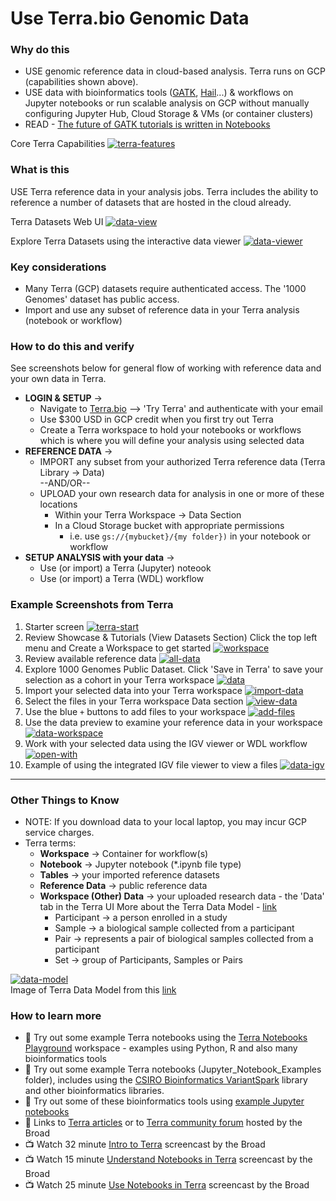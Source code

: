 # Use Terra.bio Genomic Data

### Why do this
 - USE genomic reference data in cloud-based analysis. Terra runs on GCP (capabilities shown above).
  - USE data with bioinformatics tools ([GATK](https://software.broadinstitute.org/gatk/), [Hail](https://hail.is/)...) & workflows on Jupyter notebooks or run scalable analysis on GCP without manually configuring Jupyter Hub, Cloud Storage & VMs (or container clusters)
 - READ - [The future of GATK tutorials is written in Notebooks](https://software.broadinstitute.org/gatk/blog?id=24167)

 Core Terra Capabilities
 [![terra-features](/images/terra-features.png)]()


### What is this

 USE Terra reference data in your analysis jobs. Terra includes the ability to reference a number of datasets that are hosted in the cloud already.   

Terra Datasets Web  UI
[![data-view](/images/data-view.png)]()
 
Explore Terra Datasets using the interactive data viewer
[![data-viewer](/images/data-viewer.png)]()

### Key considerations
- Many Terra (GCP) datasets require authenticated access.  The '1000 Genomes' dataset has public access.
- Import and use any subset of reference data in your Terra analysis (notebook or workflow)


### How to do this and verify 

See screenshots below for general flow of working with reference data and your own data in Terra.  
- **LOGIN & SETUP** -> 
  - Navigate to [Terra.bio](https://terra.bio/) --> 'Try Terra' and authenticate with your email
   - Use $300 USD in GCP credit when you first try out Terra
   - Create a Terra workspace to hold your notebooks or workflows which is where you will define your analysis using selected data 
- **REFERENCE DATA** -> 
  - IMPORT any subset from your authorized Terra reference data (Terra Library -> Data)  
   --AND/OR--
  - UPLOAD your own research data for analysis in one or more of these locations
      - Within your Terra Workspace -> Data Section
      - In a Cloud Storage bucket with appropriate permissions
         - i.e. use `gs://{mybucket}/{my folder})` in your notebook or workflow
- **SETUP ANALYSIS with your data** -> 
  - Use (or import) a Terra (Jupyter) noteook 
  - Use (or import) a Terra (WDL) workflow

### Example Screenshots from Terra

1. Starter screen
 [![terra-start](/images/terra-start.png)]()
2. Review Showcase & Tutorials (View Datasets Section)
Click the top left menu and Create a Workspace to get started
 [![workspace](/images/workspace.png)]()
3. Review available reference data
 [![all-data](/images/all-data.png)]()
4. Explore 1000 Genomes Public Dataset. Click 'Save in Terra' to save your selection as a cohort in your Terra workspace
 [![data](/images/data.png)]()
5. Import your selected data into your Terra workspace
 [![import-data](/images/import-data.png)]()
6. Select the files in your Terra workspace Data section
 [![view-data](/images/view-data.png)]()
7. Use the blue `+` buttons to add files to your workspace
 [![add-files](/images/add-files.png)]()
8. Use the data preview to examine your reference data in your workspace
 [![data-workspace](/images/data-workspace.png)]()
9. Work with your selected data using the IGV viewer or WDL workflow
 [![open-with](/images/open-with.png)]()
10. Example of using the integrated IGV file viewer to view a files
[![data-igv](/images/data-igv.png)]() 

----

### Other Things to Know
 - NOTE: If you download data to your local laptop, you may incur GCP service charges.
 - Terra terms:
    - **Workspace** -> Container for workflow(s)
    - **Notebook** -> Jupyter notebook (*.ipynb file type)
    - **Tables** -> your imported reference datasets
    - **Reference Data** -> public reference data
    - **Workspace (Other) Data** -> your uploaded research data - the 'Data' tab in the Terra UI
      More about the Terra Data Model - [link](https://gatkforums.broadinstitute.org/firecloud/discussion/9769/data-model)
      - Participant -> a person enrolled in a study
      - Sample -> a biological sample collected from a participant
      - Pair -> represents a pair of biological samples collected from a participant
      - Set -> group of Participants, Samples or Pairs

  [![data-model](/images/data-model.png)]()  
  Image of Terra Data Model from this [link](https://software.broadinstitute.org/firecloud/documentation/quickstart?page=data)

### How to learn more
 - 📙 Try out some example Terra notebooks using the [Terra Notebooks Playground](https://app.terra.bio/#workspaces/help-gatk/Terra%20Notebooks%20Playground) workspace - examples using Python, R and also many bioinformatics tools
 - 📙 Try out some example Terra notebooks (Jupyter_Notebook_Examples folder), includes using the [CSIRO Bioinformatics VariantSpark](https://bioinformatics.csiro.au/variantspark) library and other bioinformatics libraries.
 - 📙 Try out some of these bioinformatics tools using [example Jupyter notebooks](https://github.com/lynnlangit/gcp-for-bioinformatics/tree/master/2_Virtual_Machines_%26_Docker_Containers/Jupyter_Notebook_Examples)
- 📘 Links to [Terra articles](https://support.terra.bio/hc/en-us)
or to [Terra community forum](https://support.terra.bio/hc/en-us/community/topics/360000500432) hosted by the Broad
 - 📺  Watch 32 minute [Intro to Terra](https://www.youtube.com/watch?v=9kffTkK-B7g) screencast by the Broad
 - 📺 Watch 15 minute [Understand Notebooks in Terra](https://www.youtube.com/watch?v=qP-1xk02AS0) screencast by the Broad
 - 📺 Watch 25 minute [Use Notebooks in Terra](https://www.youtube.com/watch?v=-wBohV_vj-o) screencast by the Broad
 